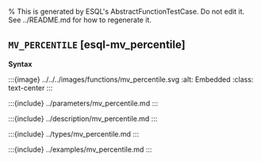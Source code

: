 % This is generated by ESQL's AbstractFunctionTestCase. Do not edit it. See ../README.md for how to regenerate it.

## `MV_PERCENTILE` [esql-mv_percentile]

**Syntax**

:::{image} ../../../images/functions/mv_percentile.svg
:alt: Embedded
:class: text-center
:::


:::{include} ../parameters/mv_percentile.md
:::

:::{include} ../description/mv_percentile.md
:::

:::{include} ../types/mv_percentile.md
:::

:::{include} ../examples/mv_percentile.md
:::
